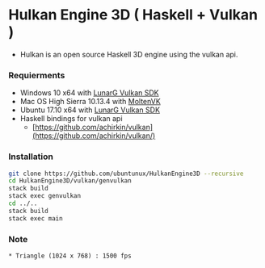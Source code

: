 # Hulkan Engine 3D ( Haskell + Vulkan )
  * Hulkan is an open source Haskell 3D engine using the vulkan api.  
    
### Requierments
  * Windows 10 x64 with [LunarG Vulkan SDK](https://www.lunarg.com/vulkan-sdk/)
  * Mac OS High Sierra 10.13.4 with [MoltenVK](https://github.com/KhronosGroup/MoltenVK)
  * Ubuntu 17.10 x64 with [LunarG Vulkan SDK](https://www.lunarg.com/vulkan-sdk/)
  * Haskell bindings for vulkan api
    * [https://github.com/achirkin/vulkan](https://github.com/achirkin/vulkan/)
  
### Installation
```bash
git clone https://github.com/ubuntunux/HulkanEngine3D --recursive
cd HulkanEngine3D/vulkan/genvulkan
stack build
stack exec genvulkan
cd ../..
stack build
stack exec main
```

### Note
    * Triangle (1024 x 768) : 1500 fps
